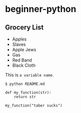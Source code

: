 # beginner-python

## Grocery List

* Apples
* Slaves
* Apple Jews
* Gas
* Red Band
* Black Cloth

This is `a variable name`.

```
$ python README.md

```

```
def my_function(str):
	return str

my_function("taber sucks")
```